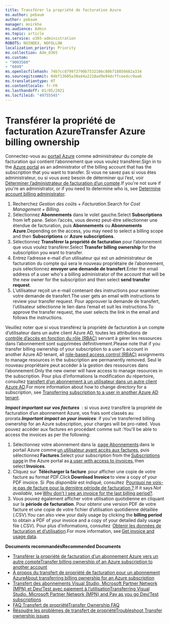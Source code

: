 ```yaml
---
title: Transférer la propriété de facturation Azure
ms.author: pebaum
author: pebaum
manager: mnirkhe
ms.audience: Admin
ms.topic: article
ms.service: o365-administration
ROBOTS: NOINDEX, NOFOLLOW
localization_priority: Priority
ms.collection: Adm_O365
ms.custom:
- "9003560"
- "6849"
ms.openlocfilehash: 74b7cc879973790b7532106c80b718856682a334
ms.sourcegitcommit: 04bf13605a30ad4a2218ad9e94dcffcee4cc9aa6
ms.translationtype: HT
ms.contentlocale: fr-FR
ms.lasthandoff: 01/05/2021
ms.locfileid: "49755545"
---
```

# <a name="transfer-azure-billing-ownership"></a><span data-ttu-id="0b301-102">Transférer la propriété de facturation Azure</span><span class="sxs-lookup"><span data-stu-id="0b301-102">Transfer Azure billing ownership</span></span>

<span data-ttu-id="0b301-103">Connectez-vous au [portail Azure](https://portal.azure.com/) comme administrateur du compte de facturation qui contient l’abonnement que vous voulez transférer.</span><span class="sxs-lookup"><span data-stu-id="0b301-103">Sign in to the [Azure portal](https://portal.azure.com/) as an administrator of the billing account that has the subscription that you want to transfer.</span></span> <span data-ttu-id="0b301-104">Si vous ne savez pas si vous êtes administrateur, ou si vous avez besoin de déterminer qui l’est, voir [Déterminer l’administrateur de facturation d’un compte](https://docs.microsoft.com/azure/cost-management-billing/understand/subscription-transfer#whoisaa).</span><span class="sxs-lookup"><span data-stu-id="0b301-104">If you're not sure if you're an administrator, or if you need to determine who is, see [Determine account billing administrator](https://docs.microsoft.com/azure/cost-management-billing/understand/subscription-transfer#whoisaa).</span></span>

1. <span data-ttu-id="0b301-105">Recherchez _Gestion des coûts + Facturation_.</span><span class="sxs-lookup"><span data-stu-id="0b301-105">Search for _Cost Management + Billing_.</span></span>
1. <span data-ttu-id="0b301-106">Sélectionnez **Abonnements** dans le volet gauche.</span><span class="sxs-lookup"><span data-stu-id="0b301-106">Select **Subscriptions** from left pane.</span></span> <span data-ttu-id="0b301-107">Selon l’accès, vous devrez peut-être sélectionner une étendue de facturation, puis **Abonnements** ou **Abonnements Azure**.</span><span class="sxs-lookup"><span data-stu-id="0b301-107">Depending on the access, you may need to select a billing scope and then **Subscriptions** or **Azure subscriptions**.</span></span>
1. <span data-ttu-id="0b301-108">Sélectionnez **Transférer la propriété de facturation** pour l’abonnement que vous voulez transférer.</span><span class="sxs-lookup"><span data-stu-id="0b301-108">Select **Transfer billing ownership** for the subscription you want to transfer.</span></span>
1. <span data-ttu-id="0b301-109">Entrez l’adresse e-mail d’un utilisateur qui est un administrateur de facturation du compte qui sera le nouveau propriétaire de l’abonnement, puis sélectionnez **envoyer une demande de transfert**.</span><span class="sxs-lookup"><span data-stu-id="0b301-109">Enter the email address of a user who's a billing administrator of the account that will be the new owner for the subscription and then select **send transfer request**.</span></span>
1. <span data-ttu-id="0b301-110">L’utilisateur reçoit un e-mail contenant des instructions pour examiner votre demande de transfert.</span><span class="sxs-lookup"><span data-stu-id="0b301-110">The user gets an email with instructions to review your transfer request.</span></span> <span data-ttu-id="0b301-111">Pour approuver la demande de transfert, l’utilisateur sélectionne le lien dans l’email et suit les instructions.</span><span class="sxs-lookup"><span data-stu-id="0b301-111">To approve the transfer request, the user selects the link in the email and follows the instructions.</span></span>

<span data-ttu-id="0b301-112">Veuillez noter que si vous transférez la propriété de facturation à un compte d’utilisateur dans un autre client Azure AD, toutes les attributions de [contrôle d’accès en fonction du rôle (RBAC)](https://docs.microsoft.com/azure/role-based-access-control/overview?WT.mc_id=Portal-Microsoft_Azure_Support) servant à gérer les ressources dans l’abonnement sont supprimées définitivement.</span><span class="sxs-lookup"><span data-stu-id="0b301-112">Please note that if you transfer billing ownership of your subscription to a user's account in another Azure AD tenant, all [role-based access control (RBAC)](https://docs.microsoft.com/azure/role-based-access-control/overview?WT.mc_id=Portal-Microsoft_Azure_Support) assignments to manage resources in the subscription are permanently removed.</span></span> <span data-ttu-id="0b301-113">Seul le nouveau propriétaire peut accéder à la gestion des ressources dans l’abonnement.</span><span class="sxs-lookup"><span data-stu-id="0b301-113">Only the new owner will have access to manage resources in the subscription.</span></span> <span data-ttu-id="0b301-114">Pour plus d’informations la modification du répertoire, consultez [transfert d’un abonnement à un utilisateur dans un autre client Azure AD](https://docs.microsoft.com/azure/active-directory/managed-identities-azure-resources/known-issues?WT.mc_id=Portal-Microsoft_Azure_Support).</span><span class="sxs-lookup"><span data-stu-id="0b301-114">For more information about how to change directory for a subscription, see [Transferring subscription to a user in another Azure AD tenant](https://docs.microsoft.com/azure/active-directory/managed-identities-azure-resources/known-issues?WT.mc_id=Portal-Microsoft_Azure_Support).</span></span>

<span data-ttu-id="0b301-115">_**Impact important sur vos factures**_  : si vous avez transféré la propriété de facturation d’un abonnement Azure, vos frais sont classés au prorata.</span><span class="sxs-lookup"><span data-stu-id="0b301-115">_**Important impact on your invoices**_: if you've transferred billing ownership for an Azure subscription, your charges will be pro-rated.</span></span> <span data-ttu-id="0b301-116">Vous pouvez accéder aux factures en procédant comme suit :</span><span class="sxs-lookup"><span data-stu-id="0b301-116">You'll be able to access the invoices as per the following:</span></span>  

1. <span data-ttu-id="0b301-117">Sélectionnez votre abonnement dans la  [page Abonnements](https://portal.azure.com/#blade/Microsoft_Azure_Billing/SubscriptionsBlade) dans le portail Azure comme [un utilisateur ayant accès aux factures](https://docs.microsoft.com/azure/cost-management-billing/manage/manage-billing-access?WT.mc_id=Portal-Microsoft_Azure_Support), puis sélectionnez **Factures**.</span><span class="sxs-lookup"><span data-stu-id="0b301-117">Select your subscription from the [Subscriptions page](https://portal.azure.com/#blade/Microsoft_Azure_Billing/SubscriptionsBlade) in the Azure portal as [a user with access to invoices](https://docs.microsoft.com/azure/cost-management-billing/manage/manage-billing-access?WT.mc_id=Portal-Microsoft_Azure_Support), then select **Invoices**.</span></span>
1. <span data-ttu-id="0b301-118">Cliquez sur  **Télécharger la facture**  pour afficher une copie de votre facture au format PDF.</span><span class="sxs-lookup"><span data-stu-id="0b301-118">Click **Download Invoice** to view a copy of your PDF invoice.</span></span> <span data-ttu-id="0b301-119">Si  _Pas disponible_ est indiqué, consultez  [Pourquoi ne vois-je pas de facture pour la dernière période de facturation ?](https://docs.microsoft.com/azure/cost-management-billing/manage/download-azure-invoice-daily-usage-date?WT.mc_id=Portal-Microsoft_Azure_Support#noinvoice).</span><span class="sxs-lookup"><span data-stu-id="0b301-119">If it says _Not available_, see [Why don't I see an invoice for the last billing period?](https://docs.microsoft.com/azure/cost-management-billing/manage/download-azure-invoice-daily-usage-date?WT.mc_id=Portal-Microsoft_Azure_Support#noinvoice).</span></span>
1. <span data-ttu-id="0b301-120">Vous pouvez également afficher votre utilisation quotidienne en cliquant sur la **période de facturation**. Pour obtenir une version PDF de votre facture et une copie de votre fichier d’utilisation quotidienne détaillée (.CSV).</span><span class="sxs-lookup"><span data-stu-id="0b301-120">You can also view your daily usage by clicking the **billing period** to obtain a PDF of your invoice and a copy of your detailed daily usage file (.CSV).</span></span> <span data-ttu-id="0b301-121">Pour plus d’informations, consultez  [Obtenir les données de facturation et d’utilisation](https://docs.microsoft.com/azure/cost-management-billing/manage/download-azure-invoice-daily-usage-date?WT.mc_id=Portal-Microsoft_Azure_Support).</span><span class="sxs-lookup"><span data-stu-id="0b301-121">For more information, see [Get invoice and usage data](https://docs.microsoft.com/azure/cost-management-billing/manage/download-azure-invoice-daily-usage-date?WT.mc_id=Portal-Microsoft_Azure_Support).</span></span>

<span data-ttu-id="0b301-122">**Documents recommandés**</span><span class="sxs-lookup"><span data-stu-id="0b301-122">**Recommended Documents**</span></span>

- [<span data-ttu-id="0b301-123">Transférer la propriété de facturation d’un abonnement Azure vers un autre compte</span><span class="sxs-lookup"><span data-stu-id="0b301-123">Transfer billing ownership of an Azure subscription to another account</span></span>](https://docs.microsoft.com/azure/cost-management-billing/manage/billing-subscription-transfer)
- [<span data-ttu-id="0b301-124">À propos du transfert de propriété de facturation pour un abonnement Azure</span><span class="sxs-lookup"><span data-stu-id="0b301-124">About transferring billing ownership for an Azure subscription</span></span>](https://docs.microsoft.com//azure/cost-management-billing/understand/subscription-transfer)
- [<span data-ttu-id="0b301-125">Transfert des abonnements Visual Studio, Microsoft Partner Network (MPN) et Dev/Test avec paiement à l’utilisation</span><span class="sxs-lookup"><span data-stu-id="0b301-125">Transferring Visual Studio, Microsoft Partner Network (MPN) and Pay as you go Dev/Test subscriptions</span></span>](https://docs.microsoft.com/azure/billing/billing-subscription-transfer?WT.mc_id=Portal-Microsoft_Azure_Support#transferring-visual-studio-microsoft-partner-network-mpn-and-pay-as-you-go-devtest-subscriptions)
- [<span data-ttu-id="0b301-126">FAQ Transfert de propriété</span><span class="sxs-lookup"><span data-stu-id="0b301-126">Transfer Ownership FAQ</span></span>](https://docs.microsoft.com/azure/billing/billing-subscription-transfer?WT.mc_id=Portal-Microsoft_Azure_Support#frequently-asked-questions-faq-for-senders)
- [<span data-ttu-id="0b301-127">Résoudre les problèmes de transfert de propriété</span><span class="sxs-lookup"><span data-stu-id="0b301-127">Troubleshoot Transfer ownership issues</span></span>](https://docs.microsoft.com/azure/billing/billing-subscription-transfer?WT.mc_id=Portal-Microsoft_Azure_Support#troubleshooting)
